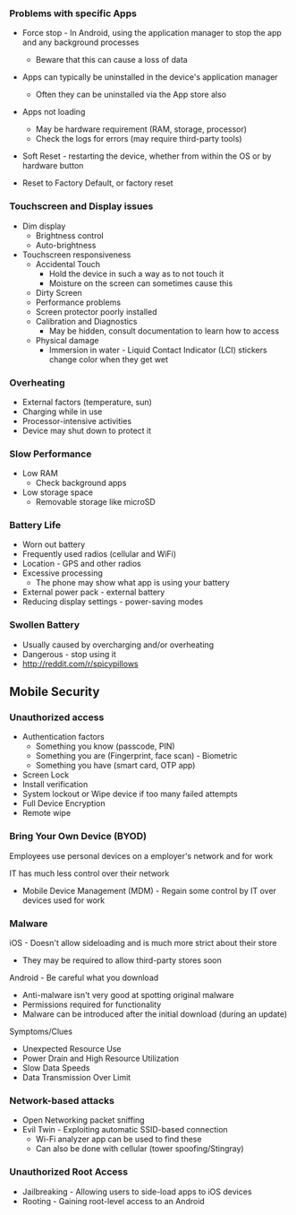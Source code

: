 ### Problems with specific Apps

* Force stop - In Android, using the application manager to stop the app and any background processes
  * Beware that this can cause a loss of data

* Apps can typically be uninstalled in the device's application manager
  * Often they can be uninstalled via the App store also
* Apps not loading
  * May be hardware requirement (RAM, storage, processor)
  * Check the logs for errors (may require third-party tools)

* Soft Reset - restarting the device, whether from within the OS or by hardware button

* Reset to Factory Default, or factory reset

### Touchscreen and Display issues

* Dim display
  * Brightness control
  * Auto-brightness
* Touchscreen responsiveness
  * Accidental Touch
    * Hold the device in such a way as to not touch it
    * Moisture on the screen can sometimes cause this
  * Dirty Screen
  * Performance problems
  * Screen protector poorly installed
  * Calibration and Diagnostics
    * May be hidden, consult documentation to learn how to access
  * Physical damage
    * Immersion in water - Liquid Contact Indicator (LCI) stickers change color when they get wet

### Overheating

* External factors (temperature, sun)
* Charging while in use
* Processor-intensive activities
* Device may shut down to protect it

### Slow Performance

* Low RAM
  * Check background apps
* Low storage space
  * Removable storage like microSD

### Battery Life

* Worn out battery
* Frequently used radios (cellular and WiFi)
* Location - GPS and other radios
* Excessive processing
  * The phone may show what app is using your battery
* External power pack - external battery
* Reducing display settings - power-saving modes

### Swollen Battery

* Usually caused by overcharging and/or overheating
* Dangerous - stop using it
* http://reddit.com/r/spicypillows

## Mobile Security

### Unauthorized access

* Authentication factors
  * Something you know (passcode, PIN)
  * Something you are (Fingerprint, face scan) - Biometric
  * Something you have (smart card, OTP app)
* Screen Lock
* Install verification
* System lockout or Wipe device if too many failed attempts
* Full Device Encryption
* Remote wipe

### Bring Your Own Device (BYOD)

Employees use personal devices on a employer's network and for work

IT has much less control over their network

* Mobile Device Management (MDM) - Regain some control by IT over devices used for work

### Malware

iOS - Doesn't allow sideloading and is much more strict about their store

* They may be required to allow third-party stores soon

Android - Be careful what you download

* Anti-malware isn't very good at spotting original malware
* Permissions required for functionality
* Malware can be introduced after the initial download (during an update)

Symptoms/Clues

* Unexpected Resource Use
* Power Drain and High Resource Utilization
* Slow Data Speeds
* Data Transmission Over Limit

### Network-based attacks

* Open Networking packet sniffing
* Evil Twin - Exploiting automatic SSID-based connection
  * Wi-Fi analyzer app can be used to find these
  * Can also be done with cellular (tower spoofing/Stingray)

### Unauthorized Root Access

* Jailbreaking - Allowing users to side-load apps to iOS devices
* Rooting - Gaining root-level access to an Android